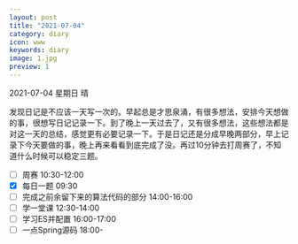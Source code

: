 ```yaml
---
layout: post
title: "2021-07-04"
category: diary
icon: www
keywords: diary
image: 1.jpg
preview: 1
---
```

2021-07-04 星期日 晴

发现日记是不应该一天写一次的。早起总是才思泉涌，有很多想法，安排今天想做的事，很想写日记记录一下。到了晚上一天过去了，又有很多想法，这些想法都是对这一天的总结，感觉更有必要记录一下。于是日记还是分成早晚两部分，早上记录下今天要做的事，晚上再来看看到底完成了没。再过10分钟去打周赛了，不知道什么时候可以稳定三题。
- [ ] 周赛 10:30-12:00
- [x] 每日一题 09:30
- [ ] 完成之前余留下来的算法代码的部分 14:00-16:00
- [ ] 学一堂课 12:30-14:00
- [ ] 学习ES并配置 16:00-17:00 
- [ ] 一点Spring源码 18:00-